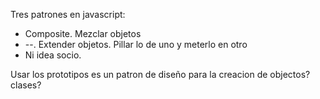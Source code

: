 Tres patrones en javascript:
- Composite. Mezclar objetos
- --. Extender objetos. Pillar lo de uno y meterlo en otro
- Ni idea socio.


Usar los prototipos es un patron de diseño para la creacion de objectos? clases?
	